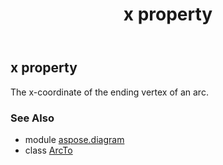 ﻿---
title: x property
second_title: Aspose.Diagram for Python via .NET API References
description: 
type: docs
weight: 60
url: /python-net/aspose.diagram/arcto/x/
is_root: false
---

## x property


The x-coordinate of the ending vertex of an arc.

### See Also
* module [aspose.diagram](../../)
* class [ArcTo](/diagram/python-net/aspose.diagram/arcto)
